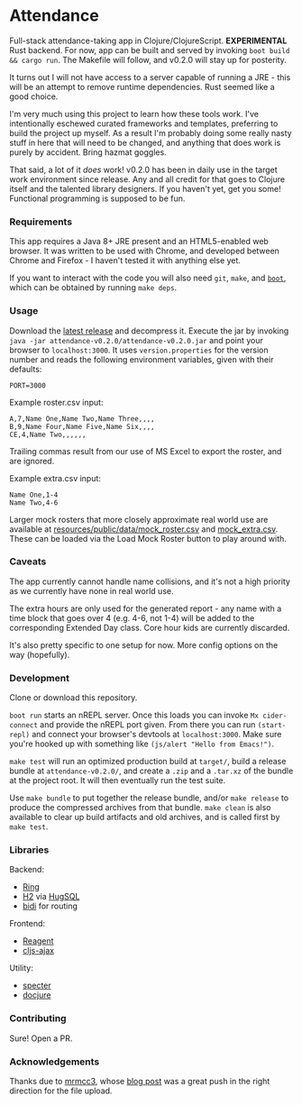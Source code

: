 # Attendance
Full-stack attendance-taking app in Clojure/ClojureScript.  **EXPERIMENTAL** Rust backend. For now, app can be built and served by invoking `boot build && cargo run`.  The Makefile will follow, and v0.2.0 will stay up for posterity.

It turns out I will not have access to a server capable of running a JRE - this will be an attempt to remove runtime dependencies.  Rust seemed like a good choice.

I'm very much using this project to learn how these tools work.  I've intentionally eschewed curated frameworks and templates, preferring to build the project up myself.  As a result I'm probably doing some really nasty stuff in here that will need to be changed, and anything that does work is purely by accident.  Bring hazmat goggles.

That said, a lot of it *does* work!  v0.2.0 has been in daily use in the target work environment since release.  Any and all credit for that goes to Clojure itself and the talented library designers.  If you haven't yet, get you some!  Functional programming is supposed to be fun.
### Requirements
This app requires a Java 8+ JRE present and an HTML5-enabled web browser.  It was written to be used with Chrome, and developed between Chrome and Firefox - I haven't tested it with anything else yet.

If you want to interact with the code you will also need `git`, `make`, and [`boot`](http://boot-clj.com), which can be obtained by running `make deps`.
### Usage
Download the [latest release](https://github.com/deciduously/attendance/releases/tag/v0.2.0) and decompress it.  Execute the jar by invoking `java -jar attendance-v0.2.0/attendance-v0.2.0.jar` and point your browser to `localhost:3000`.  It uses `version.properties` for the version number and reads the following environment variables, given with their defaults:
```shell
PORT=3000
```
Example roster.csv input:
```
A,7,Name One,Name Two,Name Three,,,,
B,9,Name Four,Name Five,Name Six,,,,
CE,4,Name Two,,,,,,
```
Trailing commas result from our use of MS Excel to export the roster, and are ignored.

Example extra.csv input:
```
Name One,1-4
Name Two,4-6
```
Larger mock rosters that more closely approximate real world use are available at [resources/public/data/mock_roster.csv](https://github.com/deciduously/attendance/blob/master/resources/public/data/mock_roster.csv) and [mock_extra.csv](https://github.com/deciduously/attendance/blob/master/resources/public/data/mock_extra.csv).  These can be loaded via the Load Mock Roster button to play around with.
### Caveats
The app currently cannot handle name collisions, and it's not a high priority as we currently have none in real world use.

The extra hours are only used for the generated report - any name with a time block that goes over 4 (e.g. 4-6, not 1-4) will be added to the corresponding Extended Day class.  Core hour kids are currently discarded.

It's also pretty specific to one setup for now.  More config options on the way (hopefully).
### Development
Clone or download this repository.

`boot run` starts an nREPL server.  Once this loads you can invoke `Mx cider-connect` and provide the nREPL port given.  From there you can run `(start-repl)` and connect your browser's devtools at `localhost:3000`.  Make sure you're hooked up with something like `(js/alert "Hello from Emacs!")`.

`make test` will run an optimized production build at `target/`, build a release bundle at `attendance-v0.2.0/`, and create a `.zip` and a `.tar.xz` of the bundle at the project root.  It will then eventually run the test suite.

Use `make bundle` to put together the release bundle, and/or `make release` to produce the compressed archives from that bundle.  `make clean` is also available to clear up build artifacts and old archives, and is called first by `make test`.
### Libraries
Backend:
* [Ring](https://github.com/ring-clojure/ring)
* [H2](http://h2database.com/) via [HugSQL](https://www.hugsql.org/)
* [bidi](https://github.com/juxt/bidi) for routing

Frontend:
* [Reagent](https://reagent-project.github.io)
* [cljs-ajax](https://github.com/JulianBirch/cljs-ajax)

Utility:
* [specter](https://github.com/nathanmarz/specter)
* [docjure](https://github.com/mjul/docjure)
### Contributing
Sure!  Open a PR.
### Acknowledgements
Thanks due to [mrmcc3](https://github.com/mrmcc3), whose [blog post](https://mrmcc3.github.io/post/csv-with-clojurescript) was a great push in the right direction for the file upload.

